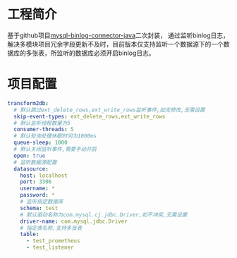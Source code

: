 # 工程简介
基于github项目[mysql-binlog-connector-java](https://github.com/shyiko/mysql-binlog-connector-java)二次封装，
通过监听binlog日志，解决多模块项目冗余字段更新不及时，目前版本仅支持监听一个数据源下的一个数据库的多张表，所监听的数据库必须开启binlog日志。
# 项目配置
```yaml
transform2db:
  # 默认跳过ext_delete_rows,ext_write_rows监听事件,如无修改,无需设置
  skip-event-types: ext_delete_rows,ext_write_rows
  # 默认监听线程数量为5
  consumer-threads: 5
  # 默认轮询处理休眠时间为1000ms
  queue-sleep: 1000
  # 默认关闭监听事件,需要手动开启
  open: true
  # 监听数据源配置
  datasource:
    host: localhost
    port: 3306
    username: *
    password: *
    # 监听指定数据库
    schema: test
    # 默认驱动名称为com.mysql.cj.jdbc.Driver,如不冲突,无需设置
    driver-name: com.mysql.jdbc.Driver
    # 指定表名称,支持多张表
    table:
      - test_prometheus
      - test_listener
```



